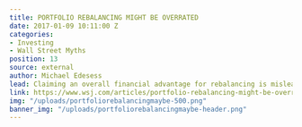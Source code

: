 ```yaml
---
title: PORTFOLIO REBALANCING MIGHT BE OVERRATED
date: 2017-01-09 10:11:00 Z
categories:
- Investing
- Wall Street Myths
position: 13
source: external
author: Michael Edesess
lead: Claiming an overall financial advantage for rebalancing is misleading.
link: https://www.wsj.com/articles/portfolio-rebalancing-might-be-overrated-1483931101
img: "/uploads/portfoliorebalancingmaybe-500.png"
banner_img: "/uploads/portfoliorebalancingmaybe-header.png"
---
```


